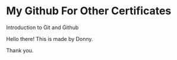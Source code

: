 # My Github For Other Certificates
Introduction to Git and Github

Hello there!
This is made by Donny.

Thank you.
